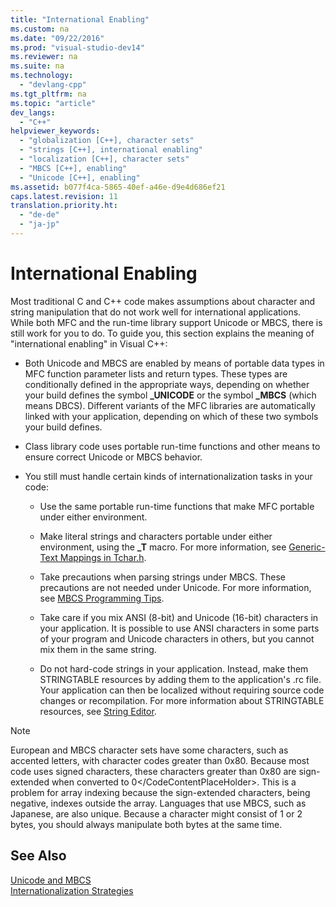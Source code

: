 ```yaml
---
title: "International Enabling"
ms.custom: na
ms.date: "09/22/2016"
ms.prod: "visual-studio-dev14"
ms.reviewer: na
ms.suite: na
ms.technology: 
  - "devlang-cpp"
ms.tgt_pltfrm: na
ms.topic: "article"
dev_langs: 
  - "C++"
helpviewer_keywords: 
  - "globalization [C++], character sets"
  - "strings [C++], international enabling"
  - "localization [C++], character sets"
  - "MBCS [C++], enabling"
  - "Unicode [C++], enabling"
ms.assetid: b077f4ca-5865-40ef-a46e-d9e4d686ef21
caps.latest.revision: 11
translation.priority.ht: 
  - "de-de"
  - "ja-jp"
---
```

# International Enabling
Most traditional C and C++ code makes assumptions about character and string manipulation that do not work well for international applications. While both MFC and the run-time library support Unicode or MBCS, there is still work for you to do. To guide you, this section explains the meaning of "international enabling" in Visual C++:  
  
-   Both Unicode and MBCS are enabled by means of portable data types in MFC function parameter lists and return types. These types are conditionally defined in the appropriate ways, depending on whether your build defines the symbol **_UNICODE** or the symbol **_MBCS** (which means DBCS). Different variants of the MFC libraries are automatically linked with your application, depending on which of these two symbols your build defines.  
  
-   Class library code uses portable run-time functions and other means to ensure correct Unicode or MBCS behavior.  
  
-   You still must handle certain kinds of internationalization tasks in your code:  
  
    -   Use the same portable run-time functions that make MFC portable under either environment.  
  
    -   Make literal strings and characters portable under either environment, using the **_T** macro. For more information, see [Generic-Text Mappings in Tchar.h](../vs140/generic-text-mappings-in-tchar.h.md).  
  
    -   Take precautions when parsing strings under MBCS. These precautions are not needed under Unicode. For more information, see [MBCS Programming Tips](../vs140/mbcs-programming-tips.md).  
  
    -   Take care if you mix ANSI (8-bit) and Unicode (16-bit) characters in your application. It is possible to use ANSI characters in some parts of your program and Unicode characters in others, but you cannot mix them in the same string.  
  
    -   Do not hard-code strings in your application. Instead, make them STRINGTABLE resources by adding them to the application's .rc file. Your application can then be localized without requiring source code changes or recompilation. For more information about STRINGTABLE resources, see [String Editor](../vs140/string-editor.md).  
  
> [!NOTE]
>  European and MBCS character sets have some characters, such as accented letters, with character codes greater than 0x80. Because most code uses signed characters, these characters greater than 0x80 are sign-extended when converted to <CodeContentPlaceHolder>0\</CodeContentPlaceHolder>. This is a problem for array indexing because the sign-extended characters, being negative, indexes outside the array. Languages that use MBCS, such as Japanese, are also unique. Because a character might consist of 1 or 2 bytes, you should always manipulate both bytes at the same time.  
  
## See Also  
 [Unicode and MBCS](../vs140/unicode-and-mbcs.md)   
 [Internationalization Strategies](../vs140/internationalization-strategies.md)